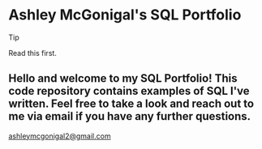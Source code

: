 # Ashley McGonigal's SQL Portfolio
> [!TIP]
> Read this first.

## Hello and welcome to my SQL Portfolio!  This code repository contains examples of SQL I've written.  Feel free to take a look and reach out to me via email if you have any further questions.

ashleymcgonigal2@gmail.com
